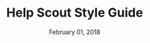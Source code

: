 ---
layout: post
date: February 01, 2018
title: Help Scout Style Guide
company: Help Scout
link: http://style.helpscout.com/
image: images/systems/help-scout.jpg
description: This style guide is our brand’s playbook. A way of presenting people with a polished brand experience, but also a way to empower members of the Help Scout team to move quickly and do excellent work.

---